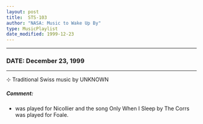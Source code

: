 ```yaml
---
layout: post
title:  STS-103
author: "NASA: Music to Wake Up By"
type: MusicPlaylist
date_modified: 1999-12-23
---
```


----
### DATE: December 23, 1999
----
⊹ Traditional Swiss music by UNKNOWN

##### Comment:
* was played for Nicollier and the song Only When I Sleep by The Corrs was played for Foale.
